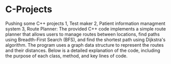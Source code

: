 # C-Projects
Pushing some C++ projects 
1, Test maker
2,  Patient information managment system
3, Route Planner: The provided C++ code implements a simple route planner that allows users to manage routes between locations, find paths using Breadth-First Search (BFS), and find the shortest path using Dijkstra's algorithm. The program uses a graph data structure to represent the routes and their distances. Below is a detailed explanation of the code, including the purpose of each class, method, and key lines of code.
